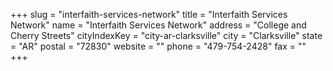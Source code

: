 +++
slug = "interfaith-services-network"
title = "Interfaith Services Network"
name = "Interfaith Services Network"
address = "College and Cherry Streets"
cityIndexKey = "city-ar-clarksville"
city = "Clarksville"
state = "AR"
postal = "72830"
website = ""
phone = "479-754-2428"
fax = ""
+++

